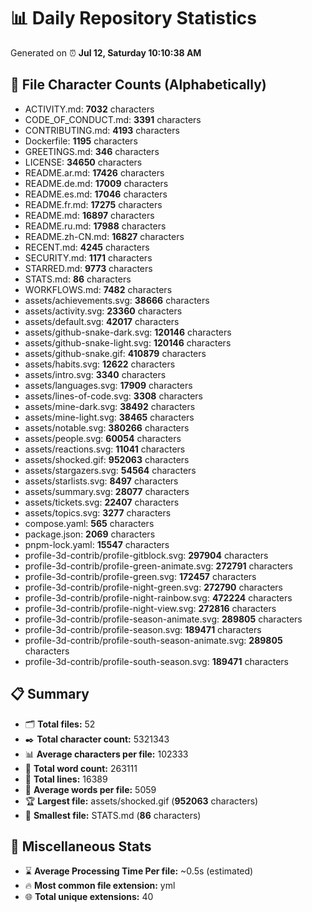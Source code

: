# 📊 Daily Repository Statistics
Generated on ⏰ **Jul 12, Saturday 10:10:38 AM**

## 📂 File Character Counts (Alphabetically)
- ACTIVITY.md: **7032** characters
- CODE_OF_CONDUCT.md: **3391** characters
- CONTRIBUTING.md: **4193** characters
- Dockerfile: **1195** characters
- GREETINGS.md: **346** characters
- LICENSE: **34650** characters
- README.ar.md: **17426** characters
- README.de.md: **17009** characters
- README.es.md: **17046** characters
- README.fr.md: **17275** characters
- README.md: **16897** characters
- README.ru.md: **17988** characters
- README.zh-CN.md: **16827** characters
- RECENT.md: **4245** characters
- SECURITY.md: **1171** characters
- STARRED.md: **9773** characters
- STATS.md: **86** characters
- WORKFLOWS.md: **7482** characters
- assets/achievements.svg: **38666** characters
- assets/activity.svg: **23360** characters
- assets/default.svg: **42017** characters
- assets/github-snake-dark.svg: **120146** characters
- assets/github-snake-light.svg: **120146** characters
- assets/github-snake.gif: **410879** characters
- assets/habits.svg: **12622** characters
- assets/intro.svg: **3340** characters
- assets/languages.svg: **17909** characters
- assets/lines-of-code.svg: **3308** characters
- assets/mine-dark.svg: **38492** characters
- assets/mine-light.svg: **38465** characters
- assets/notable.svg: **380266** characters
- assets/people.svg: **60054** characters
- assets/reactions.svg: **11041** characters
- assets/shocked.gif: **952063** characters
- assets/stargazers.svg: **54564** characters
- assets/starlists.svg: **8497** characters
- assets/summary.svg: **28077** characters
- assets/tickets.svg: **22407** characters
- assets/topics.svg: **3277** characters
- compose.yaml: **565** characters
- package.json: **2069** characters
- pnpm-lock.yaml: **15547** characters
- profile-3d-contrib/profile-gitblock.svg: **297904** characters
- profile-3d-contrib/profile-green-animate.svg: **272791** characters
- profile-3d-contrib/profile-green.svg: **172457** characters
- profile-3d-contrib/profile-night-green.svg: **272790** characters
- profile-3d-contrib/profile-night-rainbow.svg: **472224** characters
- profile-3d-contrib/profile-night-view.svg: **272816** characters
- profile-3d-contrib/profile-season-animate.svg: **289805** characters
- profile-3d-contrib/profile-season.svg: **189471** characters
- profile-3d-contrib/profile-south-season-animate.svg: **289805** characters
- profile-3d-contrib/profile-south-season.svg: **189471** characters

## 📋 Summary
- 🗂️ **Total files:** 52
- ✒️ **Total character count:** 5321343
- 📊 **Average characters per file:** 102333
- 📝 **Total word count:** 263111
- 🧾 **Total lines:** 16389
- 📐 **Average words per file:** 5059
- 🏆 **Largest file:** assets/shocked.gif (**952063** characters)
- 🥉 **Smallest file:** STATS.md (**86** characters)

## 🌟 Miscellaneous Stats
- ⌛ **Average Processing Time Per file:** ~0.5s (estimated)
- 🔥 **Most common file extension:** yml
- 🌐 **Total unique extensions:** 40
